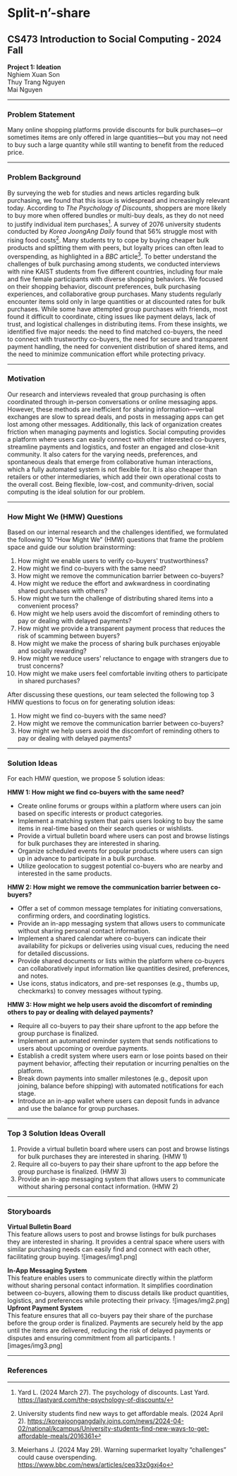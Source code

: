 
# Split-n’-share
## CS473 Introduction to Social Computing - 2024 Fall  
**Project 1: Ideation**  
Nghiem Xuan Son  
Thuy Trang Nguyen  
Mai Nguyen  

---

### Problem Statement  
Many online shopping platforms provide discounts for bulk purchases—or sometimes items are only offered in large quantities—but you may not need to buy such a large quantity while still wanting to benefit from the reduced price.

---

### Problem Background

By surveying the web for studies and news articles regarding bulk purchasing, we found that this issue is widespread and increasingly relevant today. According to *The Psychology of Discounts*, shoppers are more likely to buy more when offered bundles or multi-buy deals, as they do not need to justify individual item purchases[^1]. A survey of 2076 university students conducted by *Korea JoongAng Daily* found that 56% struggle most with rising food costs[^2]. Many students try to cope by buying cheaper bulk products and splitting them with peers, but loyalty prices can often lead to overspending, as highlighted in a *BBC* article[^3]. To better understand the challenges of bulk purchasing among students, we conducted interviews with nine KAIST students from five different countries, including four male and five female participants with diverse shopping behaviors. We focused on their shopping behavior, discount preferences, bulk purchasing experiences, and collaborative group purchases. Many students regularly encounter items sold only in large quantities or at discounted rates for bulk purchases. While some have attempted group purchases with friends, most found it difficult to coordinate, citing issues like payment delays, lack of trust, and logistical challenges in distributing items. From these insights, we identified five major needs: the need to find matched co-buyers, the need to connect with trustworthy co-buyers, the need for secure and transparent payment handling, the need for convenient distribution of shared items, and the need to minimize communication effort while protecting privacy.

---

### Motivation

Our research and interviews revealed that group purchasing is often coordinated through in-person conversations or online messaging apps. However, these methods are inefficient for sharing information—verbal exchanges are slow to spread deals, and posts in messaging apps can get lost among other messages. Additionally, this lack of organization creates friction when managing payments and logistics. Social computing provides a platform where users can easily connect with other interested co-buyers, streamline payments and logistics, and foster an engaged and close-knit community. It also caters for the varying needs, preferences, and spontaneous deals that emerge from collaborative human interactions, which a fully automated system is not flexible for. It is also cheaper than retailers or other intermediaries, which add their own operational costs to the overall cost. Being flexible, low-cost, and community-driven, social computing is the ideal solution for our problem.

---

### How Might We (HMW) Questions

Based on our internal research and the challenges identified, we formulated the following 10 “How Might We” (HMW) questions that frame the problem space and guide our solution brainstorming:

1. How might we enable users to verify co-buyers' trustworthiness?  
2. How might we find co-buyers with the same need?  
3. How might we remove the communication barrier between co-buyers?  
4. How might we reduce the effort and awkwardness in coordinating shared purchases with others?  
5. How might we turn the challenge of distributing shared items into a convenient process?  
6. How might we help users avoid the discomfort of reminding others to pay or dealing with delayed payments?  
7. How might we provide a transparent payment process that reduces the risk of scamming between buyers?  
8. How might we make the process of sharing bulk purchases enjoyable and socially rewarding?  
9. How might we reduce users' reluctance to engage with strangers due to trust concerns?  
10. How might we make users feel comfortable inviting others to participate in shared purchases?  

After discussing these questions, our team selected the following top 3 HMW questions to focus on for generating solution ideas:

1. How might we find co-buyers with the same need?  
2. How might we remove the communication barrier between co-buyers?  
3. How might we help users avoid the discomfort of reminding others to pay or dealing with delayed payments?  

---

### Solution Ideas

For each HMW question, we propose 5 solution ideas:

**HMW 1: How might we find co-buyers with the same need?**  
- Create online forums or groups within a platform where users can join based on specific interests or product categories.  
- Implement a matching system that pairs users looking to buy the same items in real-time based on their search queries or wishlists.  
- Provide a virtual bulletin board where users can post and browse listings for bulk purchases they are interested in sharing.  
- Organize scheduled events for popular products where users can sign up in advance to participate in a bulk purchase.  
- Utilize geolocation to suggest potential co-buyers who are nearby and interested in the same products.  

**HMW 2: How might we remove the communication barrier between co-buyers?**  
- Offer a set of common message templates for initiating conversations, confirming orders, and coordinating logistics.  
- Provide an in-app messaging system that allows users to communicate without sharing personal contact information.  
- Implement a shared calendar where co-buyers can indicate their availability for pickups or deliveries using visual cues, reducing the need for detailed discussions.  
- Provide shared documents or lists within the platform where co-buyers can collaboratively input information like quantities desired, preferences, and notes.  
- Use icons, status indicators, and pre-set responses (e.g., thumbs up, checkmarks) to convey messages without typing.  

**HMW 3: How might we help users avoid the discomfort of reminding others to pay or dealing with delayed payments?**  
- Require all co-buyers to pay their share upfront to the app before the group purchase is finalized.  
- Implement an automated reminder system that sends notifications to users about upcoming or overdue payments.  
- Establish a credit system where users earn or lose points based on their payment behavior, affecting their reputation or incurring penalties on the platform.  
- Break down payments into smaller milestones (e.g., deposit upon joining, balance before shipping) with automated notifications for each stage.  
- Introduce an in-app wallet where users can deposit funds in advance and use the balance for group purchases.  

---

### Top 3 Solution Ideas Overall

1. Provide a virtual bulletin board where users can post and browse listings for bulk purchases they are interested in sharing. (HMW 1)  
2. Require all co-buyers to pay their share upfront to the app before the group purchase is finalized. (HMW 3)  
3. Provide an in-app messaging system that allows users to communicate without sharing personal contact information. (HMW 2)  

---

### Storyboards

**Virtual Bulletin Board**  
This feature allows users to post and browse listings for bulk purchases they are interested in sharing. It provides a central space where users with similar purchasing needs can easily find and connect with each other, facilitating group buying.
![images/img1.png]

**In-App Messaging System**  
This feature enables users to communicate directly within the platform without sharing personal contact information. It simplifies coordination between co-buyers, allowing them to discuss details like product quantities, logistics, and preferences while protecting their privacy.
![images/img2.png]
**Upfront Payment System**  
This feature ensures that all co-buyers pay their share of the purchase before the group order is finalized. Payments are securely held by the app until the items are delivered, reducing the risk of delayed payments or disputes and ensuring commitment from all participants.
![images/img3.png]


---

### References

[^1]: Yard L. (2024 March 27). The psychology of discounts. Last Yard. https://lastyard.com/the-psychology-of-discounts/  
[^2]: University students find new ways to get affordable meals. (2024 April 2). https://koreajoongangdaily.joins.com/news/2024-04-02/national/kcampus/University-students-find-new-ways-to-get-affordable-meals/2016361  
[^3]: Meierhans J. (2024 May 29). Warning supermarket loyalty “challenges” could cause overspending. https://www.bbc.com/news/articles/ceq33z0gxj4o  
